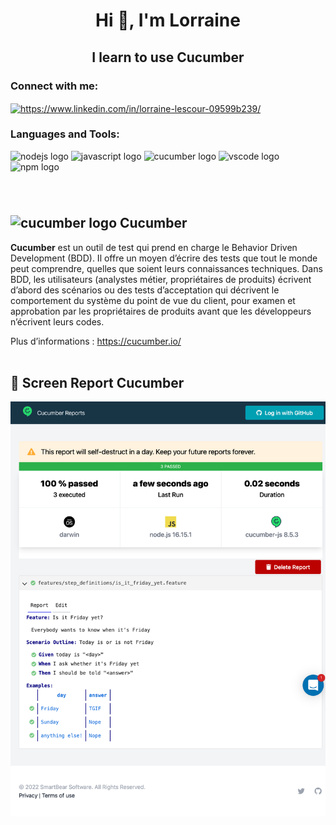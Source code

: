 <h1 align="center">Hi 👋, I'm Lorraine</h1>
<h2 align="center">I learn to use Cucumber</h2>

<h3 align="left">Connect with me:</h3>
<p align="left">
<a href="https://www.linkedin.com/in/lorraine-lescour-09599b239/" target="blank"><img align="center" src="https://raw.githubusercontent.com/rahuldkjain/github-profile-readme-generator/master/src/images/icons/Social/linked-in-alt.svg" alt="https://www.linkedin.com/in/lorraine-lescour-09599b239/" height="30" width="40" /></a>
</p>

<h3 align="left">Languages and Tools:</h3>
<div align="left">
<img src="https://cdn.jsdelivr.net/gh/devicons/devicon/icons/nodejs/nodejs-original.svg" height="40" width="52" alt="nodejs logo"  />
<img src="https://cdn.jsdelivr.net/gh/devicons/devicon/icons/javascript/javascript-original.svg" height="40" width="52" alt="javascript logo"  />
<img src="https://cdn.jsdelivr.net/gh/devicons/devicon/icons/cucumber/cucumber-plain.svg" height="40" width="52" alt="cucumber logo"  />
<img src="https://cdn.jsdelivr.net/gh/devicons/devicon/icons/vscode/vscode-original.svg" height="40" width="52" alt="vscode logo"  />
<img src="https://cdn.jsdelivr.net/gh/devicons/devicon/icons/npm/npm-original-wordmark.svg" height="40" width="52" alt="npm logo"  />


</div>

</div>

###

###

<br>

<h2><img src="https://cdn.jsdelivr.net/gh/devicons/devicon/icons/cucumber/cucumber-plain.svg" height="40" width="52" alt="cucumber logo"  /> Cucumber</h2>

 __Cucumber__ est un outil de test qui prend en charge le Behavior Driven Development (BDD). Il offre un moyen d’écrire des tests que tout le monde peut comprendre, quelles que soient leurs connaissances techniques. Dans BDD, les utilisateurs (analystes métier, propriétaires de produits) écrivent d’abord des scénarios ou des tests d’acceptation qui décrivent le comportement du système du point de vue du client, pour examen et approbation par les propriétaires de produits avant que les développeurs n’écrivent leurs codes.

Plus d’informations : https://cucumber.io/
<br><br>

<h2>🎨 Screen Report Cucumber</h2>

![](Screenshot/reports.cucumber.io_reports.png)


